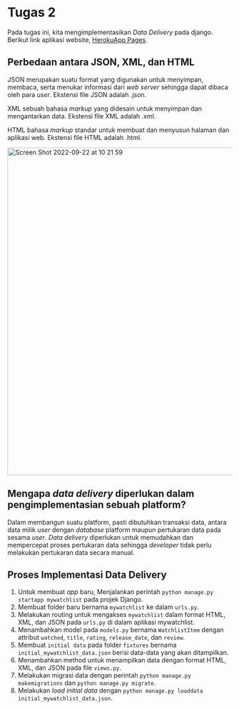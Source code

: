 # Tugas 2
Pada tugas ini, kita mengimplementasikan *Data Delivery* pada django.
Berikut link aplikasi website, [HerokuApp Pages](https://tugas2-pbp-safa.herokuapp.com/).

## Perbedaan antara JSON, XML, dan HTML
JSON merupakan suatu format yang digunakan untuk menyimpan, membaca, serta menukar informasi dari *web server* sehingga dapat dibaca oleh para *user*. 
Ekstensi file JSON adalah .json.

XML sebuah bahasa *markup* yang didesain untuk menyimpan dan mengantarkan data. Ekstensi file XML adalah .xml.

HTML bahasa *markup* standar untuk membuat dan menyusun halaman dan aplikasi web. Ekstensi file HTML adalah .html.

<img width="734" alt="Screen Shot 2022-09-22 at 10 21 59" src="https://user-images.githubusercontent.com/96807409/191651520-57660f05-4328-4c17-9f4c-be6b4d524cf4.png">


## Mengapa *data delivery* diperlukan dalam pengimplementasian sebuah platform?
Dalam membangun suatu platform, pasti dibutuhkan transaksi data, antara data milik *user* dengan *database* platform maupun pertukaran data pada sesama *user*. 
*Data delivery* diperlukan untuk memudahkan dan mempercepat proses pertukaran data sehingga *developer* tidak perlu melakukan pertukaran data secara manual.


## Proses Implementasi Data Delivery
1. Untuk membuat *app* baru, Menjalankan perintah `python manage.py startapp mywatchlist` pada projek Django.
2. Membuat folder baru bernama `mywatchlist` ke dalam `urls.py`.
3. Melakukan routing untuk mengakses `mywatchlist` dalam format HTML, XML, dan JSON pada `urls.py` di dalam aplikasi mywatchlist.
4. Menambahkan model pada `models.py` bernama `WatchlistItem` dengan attribut `watched`, `title`, `rating`, `release_date`, dan `review`.
5. Membuat `initial data` pada folder `fixtures` bernama `initial_mywatchlist_data.json` berisi data-data yang akan ditampilkan. 
6. Menambahkan method untuk menampilkan data dengan format HTML, XML, dan JSON pada file `views.py`.
7. Melakukan migrasi data dengan perintah `python manage.py makemigrations` dan `python manage.py migrate`. 
8. Melakukan *load initial data* dengan `python manage.py loaddata initial_mywatchlist_data.json`.
